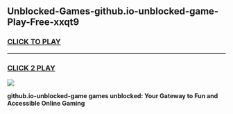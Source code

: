 
## Unblocked-Games-github.io-unblocked-game-Play-Free-xxqt9
<h3>
<a href="https://premium76.site?title=github.io-unblocked-game&ref=24M">CLICK TO PLAY</a></h3>
<hr>

<h3>
<a href="https://premium76.site?title=github.io-unblocked-game&ref=24M">CLICK 2 PLAY</a>
  
</h3>

<a href="https://premium76.site?title=github.io-unblocked-game&ref=24M"><img src="https://clearcache.store/games.png"></a>


**github.io-unblocked-game games unblocked: Your Gateway to Fun and Accessible Online Gaming**
